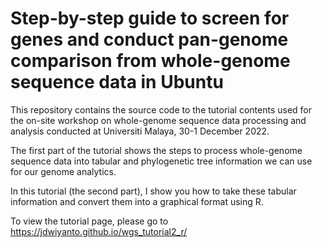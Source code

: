 # Step-by-step guide to screen for genes and conduct pan-genome comparison from whole-genome sequence data in Ubuntu

This repository contains the source code to the tutorial contents used for the on-site workshop on whole-genome sequence data processing and analysis conducted at Universiti Malaya, 30-1 December 2022. 

The first part of the tutorial shows the steps to process whole-genome sequence data into tabular and phylogenetic tree information we can use for our genome analytics.

In this tutorial (the second part), I show you how to take these tabular information and convert them into a graphical format using R. 

To view the tutorial page, please go to https://jdwiyanto.github.io/wgs_tutorial2_r/
